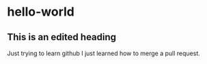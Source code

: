# hello-world
## This is an edited heading
Just trying to learn github
I just learned how to merge a pull request.

